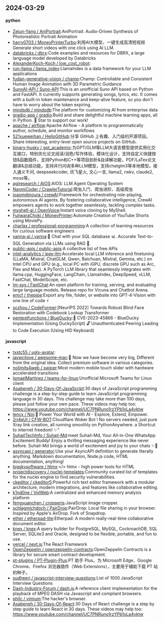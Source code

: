 ## 2024-03-29

#### python
* [Zejun-Yang / AniPortrait](https://github.com/Zejun-Yang/AniPortrait):AniPortrait: Audio-Driven Synthesis of Photorealistic Portrait Animation
* [harry0703 / MoneyPrinterTurbo](https://github.com/harry0703/MoneyPrinterTurbo):利用AI大模型，一键生成高清短视频 Generate short videos with one click using AI LLM.
* [databricks / dbrx](https://github.com/databricks/dbrx):Code examples and resources for DBRX, a large language model developed by Databricks
* [AlexanderKoch-Koch / low_cost_robot](https://github.com/AlexanderKoch-Koch/low_cost_robot):
* [run-llama / llama_index](https://github.com/run-llama/llama_index):LlamaIndex is a data framework for your LLM applications
* [fudan-generative-vision / champ](https://github.com/fudan-generative-vision/champ):Champ: Controllable and Consistent Human Image Animation with 3D Parametric Guidance
* [SunoAI-API / Suno-API](https://github.com/SunoAI-API/Suno-API):This is an unofficial Suno API based on Python and FastAPI. It currently supports generating songs, lyrics, etc. It comes with a built-in token maintenance and keep-alive feature, so you don't have to worry about the token expiring.
* [mindsdb / mindsdb](https://github.com/mindsdb/mindsdb):The platform for customizing AI from enterprise data
* [gradio-app / gradio](https://github.com/gradio-app/gradio):Build and share delightful machine learning apps, all in Python. 🌟 Star to support our work!
* [apache / airflow](https://github.com/apache/airflow):Apache Airflow - A platform to programmatically author, schedule, and monitor workflows
* [521xueweihan / HelloGitHub](https://github.com/521xueweihan/HelloGitHub):分享 GitHub 上有趣、入门级的开源项目。Share interesting, entry-level open source projects on GitHub.
* [binary-husky / gpt_academic](https://github.com/binary-husky/gpt_academic):为GPT/GLM等LLM大语言模型提供实用化交互接口，特别优化论文阅读/润色/写作体验，模块化设计，支持自定义快捷按钮&函数插件，支持Python和C++等项目剖析&自译解功能，PDF/LaTex论文翻译&总结功能，支持并行问询多种LLM模型，支持chatglm3等本地模型。接入通义千问, deepseekcoder, 讯飞星火, 文心一言, llama2, rwkv, claude2, moss等。
* [agiresearch / AIOS](https://github.com/agiresearch/AIOS):AIOS: LLM Agent Operating System
* [NanmiCoder / CrawlerTutorial](https://github.com/NanmiCoder/CrawlerTutorial):爬虫入门、爬虫进阶、高级爬虫
* [joaomdmoura / crewAI](https://github.com/joaomdmoura/crewAI):Framework for orchestrating role-playing, autonomous AI agents. By fostering collaborative intelligence, CrewAI empowers agents to work together seamlessly, tackling complex tasks.
* [myshell-ai / OpenVoice](https://github.com/myshell-ai/OpenVoice):Instant voice cloning by MyShell.
* [FujiwaraChoki / MoneyPrinter](https://github.com/FujiwaraChoki/MoneyPrinter):Automate Creation of YouTube Shorts using MoviePy.
* [charlax / professional-programming](https://github.com/charlax/professional-programming):A collection of learning resources for curious software engineers
* [vanna-ai / vanna](https://github.com/vanna-ai/vanna):🤖 Chat with your SQL database 📊. Accurate Text-to-SQL Generation via LLMs using RAG 🔄.
* [public-apis / public-apis](https://github.com/public-apis/public-apis):A collective list of free APIs
* [intel-analytics / ipex-llm](https://github.com/intel-analytics/ipex-llm):Accelerate local LLM inference and finetuning (LLaMA, Mistral, ChatGLM, Qwen, Baichuan, Mixtral, Gemma, etc.) on Intel CPU and GPU (e.g., local PC with iGPU, discrete GPU such as Arc, Flex and Max). A PyTorch LLM library that seamlessly integrates with llama.cpp, HuggingFace, LangChain, LlamaIndex, DeepSpeed, vLLM, FastChat, ModelScope, etc.
* [lm-sys / FastChat](https://github.com/lm-sys/FastChat):An open platform for training, serving, and evaluating large language models. Release repo for Vicuna and Chatbot Arena.
* [emcf / thepipe](https://github.com/emcf/thepipe):Export any file, folder, or website into GPT-4-Vision with one line of code ⚡
* [sczhou / CodeFormer](https://github.com/sczhou/CodeFormer):[NeurIPS 2022] Towards Robust Blind Face Restoration with Codebook Lookup Transformer
* [pentestfunctions / BlueDucky](https://github.com/pentestfunctions/BlueDucky):🚨 CVE-2023-45866 - BlueDucky Implementation (Using DuckyScript) 🔓 Unauthenticated Peering Leading to Code Execution (Using HID Keyboard)

#### javascript
* [txstc55 / ugly-avatar](https://github.com/txstc55/ugly-avatar):
* [jaywcjlove / awesome-mac](https://github.com/jaywcjlove/awesome-mac): Now we have become very big, Different from the original idea. Collect premium software in various categories.
* [nolimits4web / swiper](https://github.com/nolimits4web/swiper):Most modern mobile touch slider with hardware accelerated transitions
* [IsmaelMartinez / teams-for-linux](https://github.com/IsmaelMartinez/teams-for-linux):Unofficial Microsoft Teams for Linux client
* [Asabeneh / 30-Days-Of-JavaScript](https://github.com/Asabeneh/30-Days-Of-JavaScript):30 days of JavaScript programming challenge is a step-by-step guide to learn JavaScript programming language in 30 days. This challenge may take more than 100 days, please just follow your own pace. These videos may help too: https://www.youtube.com/channel/UC7PNRuno1rzYPb1xLa4yktw
* [lencx / Noi](https://github.com/lencx/Noi):🚀 Power Your World with AI - Explore, Extend, Empower.
* [2ri4eUI / CFW-BOT](https://github.com/2ri4eUI/CFW-BOT):Cloudflare Woker Bot ! No servers needed, just pure Xray link creation, all running smoothly on PythonAnywhere. a Shortcut to internet freedom! ✨"
* [SuhailTechInfo / Suhail-Md](https://github.com/SuhailTechInfo/Suhail-Md):meet Suhail-Md, Your All-in-One WhatsApp Excitement Buddy! Enjoy a thrilling messaging experience like never before. Suhail-Md brings a world of excitement and joy to your chats ✨🤖
* [asyncapi / generator](https://github.com/asyncapi/generator):Use your AsyncAPI definition to generate literally anything. Markdown documentation, Node.js code, HTML documentation, anything!
* [bigskysoftware / htmx](https://github.com/bigskysoftware/htmx):</> htmx - high power tools for HTML
* [projectdiscovery / nuclei-templates](https://github.com/projectdiscovery/nuclei-templates):Community curated list of templates for the nuclei engine to find security vulnerabilities.
* [ckeditor / ckeditor5](https://github.com/ckeditor/ckeditor5):Powerful rich text editor framework with a modular architecture, modern integrations, and features like collaborative editing.
* [k1nd0ne / VolWeb](https://github.com/k1nd0ne/VolWeb):A centralized and enhanced memory analysis platform
* [fengyuanchen / cropperjs](https://github.com/fengyuanchen/cropperjs):JavaScript image cropper.
* [schlagmichdoch / PairDrop](https://github.com/schlagmichdoch/PairDrop):PairDrop: Local file sharing in your browser. Inspired by Apple's AirDrop. Fork of Snapdrop.
* [ether / etherpad-lite](https://github.com/ether/etherpad-lite):Etherpad: A modern really-real-time collaborative document editor.
* [knex / knex](https://github.com/knex/knex):A query builder for PostgreSQL, MySQL, CockroachDB, SQL Server, SQLite3 and Oracle, designed to be flexible, portable, and fun to use.
* [vercel / next.js](https://github.com/vercel/next.js):The React Framework
* [OpenZeppelin / openzeppelin-contracts](https://github.com/OpenZeppelin/openzeppelin-contracts):OpenZeppelin Contracts is a library for secure smart contract development.
* [pt-plugins / PT-Plugin-Plus](https://github.com/pt-plugins/PT-Plugin-Plus):PT 助手 Plus，为 Microsoft Edge、Google Chrome、Firefox 浏览器插件（Web Extensions），主要用于辅助下载 PT 站的种子。
* [sudheerj / javascript-interview-questions](https://github.com/sudheerj/javascript-interview-questions):List of 1000 JavaScript Interview Questions
* [Dash-Industry-Forum / dash.js](https://github.com/Dash-Industry-Forum/dash.js):A reference client implementation for the playback of MPEG DASH via Javascript and compliant browsers.
* [philc / vimium](https://github.com/philc/vimium):The hacker's browser.
* [Asabeneh / 30-Days-Of-React](https://github.com/Asabeneh/30-Days-Of-React):30 Days of React challenge is a step by step guide to learn React in 30 days. These videos may help too: https://www.youtube.com/channel/UC7PNRuno1rzYPb1xLa4yktw
